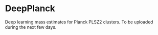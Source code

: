 # DeepPlanck
Deep learning mass estimates for Planck PLSZ2 clusters. To be uploaded during the next few days.
